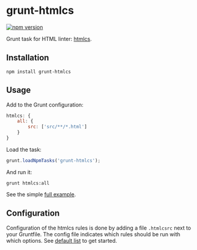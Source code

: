 # grunt-htmlcs

[![npm version](https://badge.fury.io/js/grunt-htmlcs.svg)](https://badge.fury.io/js/grunt-htmlcs)

Grunt task for HTML linter: [htmlcs](https://github.com/ecomfe/htmlcs).

## Installation

```
npm install grunt-htmlcs
```

## Usage

Add to the Grunt configuration:

```javascript
htmlcs: {
    all: {
        src: ['src/**/*.html']
    }
}
```

Load the task:

```javascript
grunt.loadNpmTasks('grunt-htmlcs');
```

And run it:

```
grunt htmlcs:all
```

See the simple [full example](example/Gruntfile.js).

## Configuration

Configuration of the htmlcs rules is done by adding a file `.htmlcsrc` next to your Gruntfile.
The config file indicates which rules should be run with which options.
See [default list](https://github.com/ecomfe/htmlcs/blob/master/lib/default/htmlcsrc) to get started.
